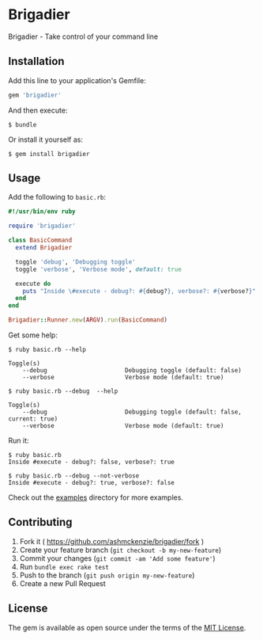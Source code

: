 # Brigadier

Brigadier - Take control of your command line

## Installation

Add this line to your application's Gemfile:

```ruby
gem 'brigadier'
```

And then execute:

    $ bundle

Or install it yourself as:

    $ gem install brigadier

## Usage

Add the following to `basic.rb`:

```ruby
#!/usr/bin/env ruby

require 'brigadier'

class BasicCommand
  extend Brigadier

  toggle 'debug', 'Debugging toggle'
  toggle 'verbose', 'Verbose mode', default: true

  execute do
    puts "Inside \#execute - debug?: #{debug?}, verbose?: #{verbose?}"
  end
end

Brigadier::Runner.new(ARGV).run(BasicCommand)
```

Get some help:

```shell
$ ruby basic.rb --help

Toggle(s)
    --debug                      Debugging toggle (default: false)
    --verbose                    Verbose mode (default: true)

$ ruby basic.rb --debug  --help

Toggle(s)
    --debug                      Debugging toggle (default: false, current: true)
    --verbose                    Verbose mode (default: true)
```

Run it:

```shell
$ ruby basic.rb
Inside #execute - debug?: false, verbose?: true

$ ruby basic.rb --debug --not-verbose
Inside #execute - debug?: true, verbose?: false
```

Check out the [examples](./examples) directory for more examples.

## Contributing

1. Fork it ( https://github.com/ashmckenzie/brigadier/fork )
2. Create your feature branch (`git checkout -b my-new-feature`)
3. Commit your changes (`git commit -am 'Add some feature'`)
4. Run `bundle exec rake test`
5. Push to the branch (`git push origin my-new-feature`)
6. Create a new Pull Request

## License

The gem is available as open source under the terms of the [MIT License](http://opensource.org/licenses/MIT).
